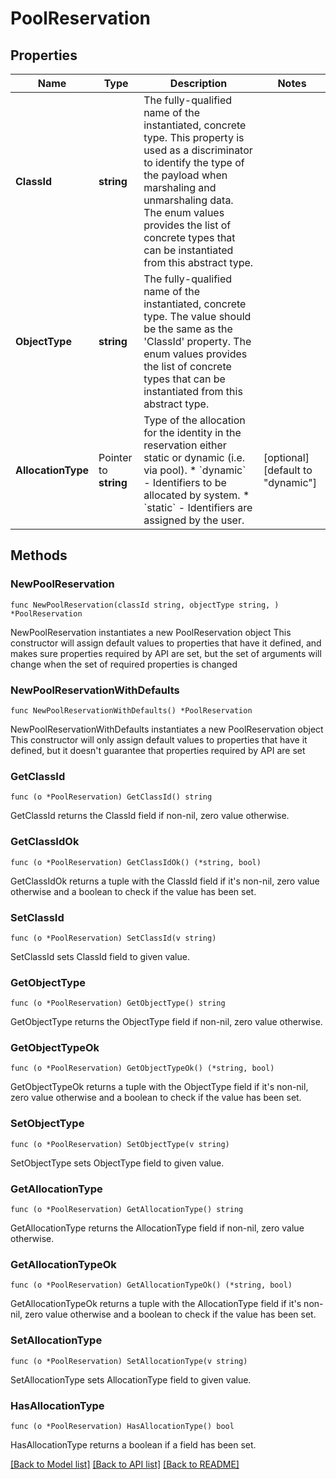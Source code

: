 # PoolReservation

## Properties

Name | Type | Description | Notes
------------ | ------------- | ------------- | -------------
**ClassId** | **string** | The fully-qualified name of the instantiated, concrete type. This property is used as a discriminator to identify the type of the payload when marshaling and unmarshaling data. The enum values provides the list of concrete types that can be instantiated from this abstract type. | 
**ObjectType** | **string** | The fully-qualified name of the instantiated, concrete type. The value should be the same as the &#39;ClassId&#39; property. The enum values provides the list of concrete types that can be instantiated from this abstract type. | 
**AllocationType** | Pointer to **string** | Type of the allocation for the identity in the reservation either static or dynamic (i.e. via pool). * &#x60;dynamic&#x60; - Identifiers to be allocated by system. * &#x60;static&#x60; - Identifiers are assigned by the user. | [optional] [default to "dynamic"]

## Methods

### NewPoolReservation

`func NewPoolReservation(classId string, objectType string, ) *PoolReservation`

NewPoolReservation instantiates a new PoolReservation object
This constructor will assign default values to properties that have it defined,
and makes sure properties required by API are set, but the set of arguments
will change when the set of required properties is changed

### NewPoolReservationWithDefaults

`func NewPoolReservationWithDefaults() *PoolReservation`

NewPoolReservationWithDefaults instantiates a new PoolReservation object
This constructor will only assign default values to properties that have it defined,
but it doesn't guarantee that properties required by API are set

### GetClassId

`func (o *PoolReservation) GetClassId() string`

GetClassId returns the ClassId field if non-nil, zero value otherwise.

### GetClassIdOk

`func (o *PoolReservation) GetClassIdOk() (*string, bool)`

GetClassIdOk returns a tuple with the ClassId field if it's non-nil, zero value otherwise
and a boolean to check if the value has been set.

### SetClassId

`func (o *PoolReservation) SetClassId(v string)`

SetClassId sets ClassId field to given value.


### GetObjectType

`func (o *PoolReservation) GetObjectType() string`

GetObjectType returns the ObjectType field if non-nil, zero value otherwise.

### GetObjectTypeOk

`func (o *PoolReservation) GetObjectTypeOk() (*string, bool)`

GetObjectTypeOk returns a tuple with the ObjectType field if it's non-nil, zero value otherwise
and a boolean to check if the value has been set.

### SetObjectType

`func (o *PoolReservation) SetObjectType(v string)`

SetObjectType sets ObjectType field to given value.


### GetAllocationType

`func (o *PoolReservation) GetAllocationType() string`

GetAllocationType returns the AllocationType field if non-nil, zero value otherwise.

### GetAllocationTypeOk

`func (o *PoolReservation) GetAllocationTypeOk() (*string, bool)`

GetAllocationTypeOk returns a tuple with the AllocationType field if it's non-nil, zero value otherwise
and a boolean to check if the value has been set.

### SetAllocationType

`func (o *PoolReservation) SetAllocationType(v string)`

SetAllocationType sets AllocationType field to given value.

### HasAllocationType

`func (o *PoolReservation) HasAllocationType() bool`

HasAllocationType returns a boolean if a field has been set.


[[Back to Model list]](../README.md#documentation-for-models) [[Back to API list]](../README.md#documentation-for-api-endpoints) [[Back to README]](../README.md)


